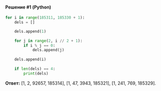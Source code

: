 #### Решение #1 (Python)
```python
for i in range(185311, 185330 + 1):
	dels = []

	dels.append(1)
	
	for j in range(2, i // 2 + 1):
		if i % j == 0:
			dels.append(j)
	
	dels.append(i)
	
	if len(dels) == 4:
		print(dels)
```


**Ответ:** [1, 2, 92657, 185314], [1, 47, 3943, 185321], [1, 241, 769, 185329].
